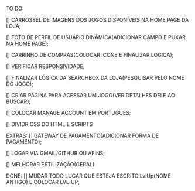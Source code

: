 TO DO: 

[] CARROSSEL DE IMAGENS DOS JOGOS DISPONÍVEIS NA HOME PAGE DA LOJA;

[] FOTO DE PERFIL DE USUÁRIO DINÂMICA(ADICIONAR CAMPO E PUXAR NA HOME PAGE);

[] CARRINHO DE COMPRAS(COLOCAR ICONE E FINALIZAR LOGICA);

[] VERIFICAR RESPONSIVIDADE;

[] FINALIZAR LÓGICA DA SEARCHBOX DA LOJA(PESQUISAR PELO NOME DO JOGO);

[] CRIAR PÁGINA PARA ACESSAR UM JOGO(VER DETALHES DELE AO BUSCAR);

[] COLOCAR MANAGE ACCOUNT EM PORTUGUES;

[] DIVIDR CSS DO HTML E SCRIPTS

EXTRAS:
[] GATEWAY DE PAGAMENTO(ADICIONAR FORMA DE PAGAMENTO);

[] LOGAR VIA GMAIL/GITHUB OU AFINS;

[] MELHORAR ESTILIZAÇÃO(GERAL)

DONE:
[] MUDAR TODO LUGAR QUE ESTEJA ESCRITO LvlUp(NOME ANTIGO) E COLOCAR LVL-UP; 

